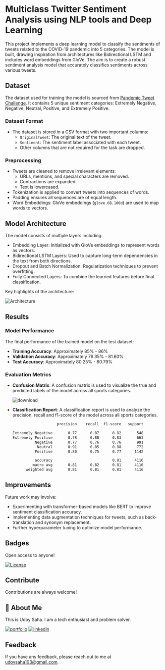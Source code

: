 
# Multiclass Twitter Sentiment Analysis using NLP tools and Deep Learning

This project implements a deep learning model to classify the sentiments of tweets related to the COVID-19 pandemic into 5 categories. The model is built, drawing inspiration from architectures like Bidirectional LSTM and includes word embeddings from GloVe. The aim is to create a robust sentiment analysis model that accurately classifies sentiments across various tweets.



## Dataset

The dataset used for training the model is sourced from [Pandemic Tweet Challenge](https://www.kaggle.com/competitions/pandemic-tweet-challenge/overview). It contains 5 unique sentiment categories: Extremely Negative, Negative, Neutral, Positive, and Extremely Positive.


### Dataset Format

- The dataset is stored in a CSV format with two important columns:
  - `OriginalTweet`: The original text of the tweet.
  - `Sentiment`: The sentiment label associated with each tweet.
  - Other columns that are not required for the task are dropped.


### Preprocessing

- Tweets are cleaned to remove irrelevant elements:
  - URLs, mentions, and special characters are removed.
  - Contractions are expanded.
  - Text is lowercased.
- Tokenization is applied to convert tweets into sequences of words.
- Padding ensures all sequences are of equal length.
- Word Embeddings: GloVe embeddings (`glove.6B.100d`) are used to map words to vectors.


## Model Architecture

The model consists of multiple layers including:

- Embedding Layer: Initialized with GloVe embeddings to represent words as vectors.
- Bidirectional LSTM Layers: Used to capture long-term dependencies in the text from both directions.
- Dropout and Batch Normalization: Regularization techniques to prevent overfitting.
- Fully Connected Layers: To combine the learned features before final classification.

Key highlights of the architecture:

![Architecture](https://github.com/user-attachments/assets/811fdab6-6e62-4b4d-9638-28b6b0929f2c)


## Results

### Model Performance

The final performance of the trained model on the test dataset:

- **Training Accuracy**: Approximately 85% - 86%
- **Validation Accuracy**: Approximately 79.35% - 81.60%
- **Test Accuracy**: Approximately 80.25% - 80.79%


### Evaluation Metrics

- **Confusion Matrix**: A confusion matrix is used to visualize the true and predicted labels of the model across all sports categories.

    ![download](https://github.com/user-attachments/assets/88d98640-04fd-417d-b56e-32fe9f89beee)

- **Classification Report**: A classification report is used to analyze the precision, recall and f1-score of the model across all sports categories.
    ```bash
                        precision    recall  f1-score   support

  Extremely Negative       0.77      0.87      0.82       548
  Extremely Positive       0.78      0.88      0.83       663
              Negative       0.77      0.76      0.76       991
               Neutral       0.91      0.85      0.88       772
              Positive       0.80      0.75      0.77      1142

              accuracy                           0.81      4116
             macro avg       0.81      0.82      0.81      4116
          weighted avg       0.81      0.81      0.81      4116
    ```


## Improvements
Future work may involve:

- Experimenting with transformer-based models like BERT to improve sentiment classification accuracy.
- Implementing data augmentation techniques for tweets, such as back-translation and synonym replacement.
- Further hyperparameter tuning to optimize model performance.



## Badges

Open access to anyone!

[![License](https://img.shields.io/badge/License-Apache%202.0-blue.svg)](https://opensource.org/licenses/Apache-2.0)



## Contribute

Contributions are always welcome!




## 🚀 About Me

This is Udoy Saha. I am a tech enthusiast and problem solver.

[![portfolio](https://img.shields.io/badge/my_portfolio-000?style=for-the-badge&logo=ko-fi&logoColor=white)](https://udoysaha.com/)
[![linkedin](https://img.shields.io/badge/linkedin-0A66C2?style=for-the-badge&logo=linkedin&logoColor=white)](https://www.linkedin.com/in/udoysaha103/)


## Feedback

If you have any feedback, please reach out to me at udoysaha103@gmail.com.

